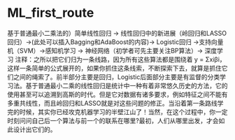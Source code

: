 # ML_first_route
基于普通最小二乘法的）简单线性回归 -> 线性回归中的新进展（岭回归和LASSO回归）->(此处可以插入Bagging和AdaBoost的内容)-> Logistic回归 ->支持向量机（SVM）->感知机学习 -> 神经网络（初学者可先主要关注BP算法）-> 深度学习
注释：之所以把它们归为一条线路，因为所有这些算法都是围绕着 y = Σxiβi，这样一条简单的公式展开的，如果你抓住这条线索，不断探索下去，就算是抓住它们之间的绳索了。前半部分主要是回归，Logistic后面部分主要是有监督的分类学习法。基于普通最小二乘的线性回归是统计中一种有着非常悠久历史的方法，它的使用甚至可以追溯到高斯的时代。但是它对数据有诸多要求，例如特征之间不能有多重共线性，而且岭回归和LASSO就是对这些问题的修正。当沿着第一条路线学完的时候，其实你已经攻克机器学习的半壁江山了！当然，在这个过程中，你一定时刻问问自己后一个算法与前一个的联系在哪里?最初，人们从哪里出发，才会如此设计出它们的。
